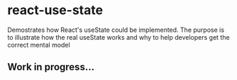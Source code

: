 # react-use-state
Demostrates how React's useState could be implemented. The purpose is to illustrate how the real useState works and why to help developers get the correct mental model 

## Work in progress...
